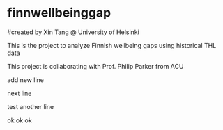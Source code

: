 # finnwellbeinggap

#created by Xin Tang @ University of Helsinki

This is the project to analyze Finnish wellbeing gaps using historical THL data

This project is collaborating with Prof. Philip Parker from ACU

add new line

next line


test another line

ok ok ok